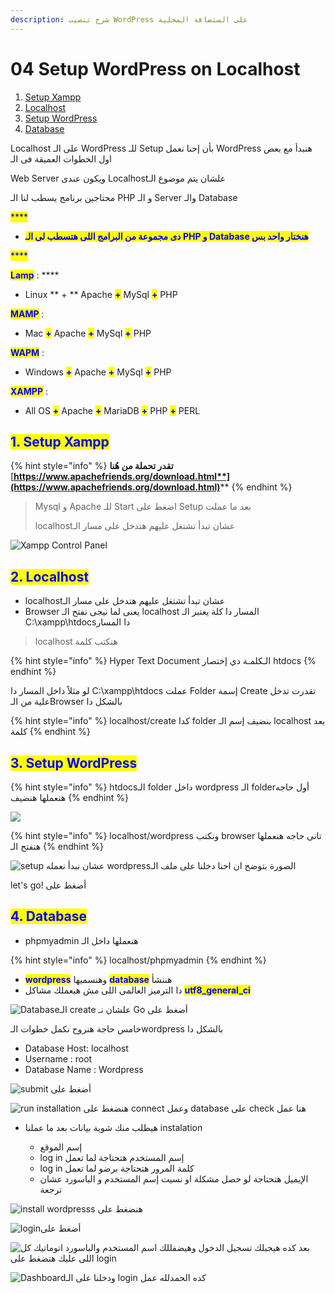 ```yaml
---
description: شرح تنصيب WordPress على الستضافة المحلية
---
```


# 04 Setup WordPress on Localhost



1. [Setup Xampp](04-setup-wordpress-on-localhost.md#1.-setup-xampp)
2. [Localhost](04-setup-wordpress-on-localhost.md#2.-localhost)
3. [Setup WordPress](04-setup-wordpress-on-localhost.md#3.-setup-wordpress)
4. [Database](04-setup-wordpress-on-localhost.md#4.-database)



Localhost على الـ WordPress للـ Setup بأن إحنا نعمل WordPress هنبدأ مع بعض اول الخطوات العميقة فى الـ

Web Server ويكون عندى Localhostعلشان يتم موضوع الـ

محتاجين برنامج يسطب لنا الـ PHP و الـ Server والـ Database

<mark style="color:blue;">****</mark>

* <mark style="color:blue;">**دى مجموعة من البرامج اللى هتسطب لى الـ PHP  و Database هنختار واحد بس**</mark>

<mark style="color:blue;">****</mark>

<mark style="color:blue;">**Lamp**</mark>   : ****&#x20;

* Linux ** **<mark style="color:blue;">**+**</mark>** ** Apache <mark style="color:blue;">**+**</mark>  MySql <mark style="color:blue;">**+**</mark>  PHP

<mark style="color:blue;">**MAMP**</mark> :&#x20;

* Mac <mark style="color:blue;">**+**</mark>  Apache <mark style="color:blue;">**+**</mark>  MySql <mark style="color:blue;">**+**</mark>  PHP

<mark style="color:blue;">**WAPM**</mark> :&#x20;

* Windows <mark style="color:blue;">**+**</mark> Apache <mark style="color:blue;">**+**</mark> MySql <mark style="color:blue;">**+**</mark> PHP

<mark style="color:blue;">**XAMPP**</mark> :&#x20;

* All OS <mark style="color:blue;">**+**</mark> Apache <mark style="color:blue;">**+**</mark>  MariaDB <mark style="color:blue;">**+**</mark> PHP <mark style="color:blue;">**+**</mark> PERL &#x20;



## <mark style="color:blue;">**1. Setup Xampp**</mark>

{% hint style="info" %}
**تقدر تحملة من هُنا** [**https://www.apachefriends.org/download.html**](https://www.apachefriends.org/download.html)****
{% endhint %}

> Mysql و Apache للـ Start اضغط على Setup بعد ما عملت
>
> localhostعشان تبدأ تشتغل عليهم هتدخل على مسار الـ



![Xampp Control Panel](.gitbook/assets/Xamp.png)

## <mark style="color:blue;">2. Localhost</mark>

* localhostعشان تبدأ تشتغل عليهم هتدخل على مسار الـ
* Browser يعنى لما نيجى نفتح الـ localhost المسار دا كلة يعتبر الـ C:\xampp\htdocsدا المسار

> localhost هنكتب كلمة

{% hint style="info" %}
Hyper Text Document الـكلمـة دي إختصار htdocs&#x20;
{% endhint %}

لو مثلاً داخل المسار دا  C:\xampp\htdocs عملت Folder إسمة Create تقدرت تدخل علية من الـBrowser بالشكل دا&#x20;

{% hint style="info" %}
localhost/create كدا folder بنضيف إسم الـ localhost بعد كلمة
{% endhint %}



## <mark style="color:blue;">3. Setup WordPress</mark>

{% hint style="info" %}
htdocsالـ folder داخل wordpress الـ folderأول حاجه هنعملها هنضيف
{% endhint %}

![](<.gitbook/assets/WordPress - setup - htdocs.png>)

{% hint style="info" %}
localhost/wordpress ونكتب browser تانى حاجه هنعملها هنفتح الـ
{% endhint %}



![setup عشان نبدأ نعمله wordpressالصورة بتوضح ان احنا دخلنا على ملف الـ ](<.gitbook/assets/wordpress - setup configration.png>)

let's go! أضغط على



## <mark style="color:blue;">4. Database</mark>

* phpmyadmin هنعملها داخل الـ

{% hint style="info" %}
localhost/phpmyadmin
{% endhint %}

* <mark style="color:blue;">**wordpress**</mark> وهنسميها <mark style="color:blue;">**database**</mark> هننشأ
* دا الترميز العالمى اللى مش هيعملك مشاكل <mark style="color:blue;">**utf8\_general\_ci**</mark>&#x20;

![Databaseالـ create علشان نـ Go أضغط على](.gitbook/assets/phpmyadmin.png)

&#x20; خامس حاجة هنروح نكمل خطوات الـwordpress بالشكل دا

* Database Host: localhost
* Username : root&#x20;
* Database Name : Wordpress



![submit أضغط على](<.gitbook/assets/WordPress Setup.png>)



![run installation هنضغط على connect وعمل database على check هنا عمل](<.gitbook/assets/run the instalation.png>)

*   هيطلب منك شوية بيانات بعد ما عملنا instalation

    * إسم الموقع&#x20;
    * log in إسم المستخدم هتحتاجة لما تعمل
    * log in كلمة المرور هتحتاجة برضو لما تعمل
    * الإيميل هتحتاجة لو حصل مشكلة او نسيت إسم المستخدم و الباسورد عشان ترجعة





![install wordpresss هنضغط على](<.gitbook/assets/wordpress - welcom screen.png>)

![loginأضغط على](<.gitbook/assets/wordpress - success (1).png>)



![بعد كده هيجبلك تسجيل الدخول وهيضفللك اسم المستخدم والباسورد اتوماتيك كل اللى عليك هتضغط على login](<.gitbook/assets/wordpress - login.png>)

![Dashboardودخلنا على الـ login كده الحمدلله عمل](<.gitbook/assets/wordpress - dashboard.png>)

